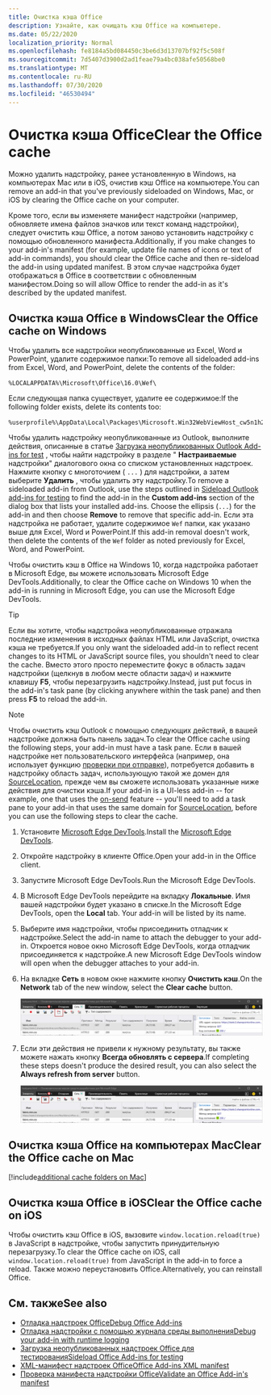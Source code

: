 ```yaml
---
title: Очистка кэша Office
description: Узнайте, как очищать кэш Office на компьютере.
ms.date: 05/22/2020
localization_priority: Normal
ms.openlocfilehash: fe8184a5bd084450c3be6d3d13707bf92f5c508f
ms.sourcegitcommit: 7d5407d3900d2ad1feae79a4bc038afe50568be0
ms.translationtype: MT
ms.contentlocale: ru-RU
ms.lasthandoff: 07/30/2020
ms.locfileid: "46530494"
---
```

# <a name="clear-the-office-cache"></a><span data-ttu-id="2da97-103">Очистка кэша Office</span><span class="sxs-lookup"><span data-stu-id="2da97-103">Clear the Office cache</span></span>

<span data-ttu-id="2da97-104">Можно удалить надстройку, ранее установленную в Windows, на компьютерах Mac или в iOS, очистив кэш Office на компьютере.</span><span class="sxs-lookup"><span data-stu-id="2da97-104">You can remove an add-in that you've previously sideloaded on Windows, Mac, or iOS by clearing the Office cache on your computer.</span></span>

<span data-ttu-id="2da97-105">Кроме того, если вы изменяете манифест надстройки (например, обновляете имена файлов значков или текст команд надстройки), следует очистить кэш Office, а потом заново установить надстройку с помощью обновленного манифеста.</span><span class="sxs-lookup"><span data-stu-id="2da97-105">Additionally, if you make changes to your add-in's manifest (for example, update file names of icons or text of add-in commands), you should clear the Office cache and then re-sideload the add-in using updated manifest.</span></span> <span data-ttu-id="2da97-106">В этом случае надстройка будет отображаться в Office в соответствии с обновленным манифестом.</span><span class="sxs-lookup"><span data-stu-id="2da97-106">Doing so will allow Office to render the add-in as it's described by the updated manifest.</span></span>

## <a name="clear-the-office-cache-on-windows"></a><span data-ttu-id="2da97-107">Очистка кэша Office в Windows</span><span class="sxs-lookup"><span data-stu-id="2da97-107">Clear the Office cache on Windows</span></span>

<span data-ttu-id="2da97-108">Чтобы удалить все надстройки неопубликованные из Excel, Word и PowerPoint, удалите содержимое папки:</span><span class="sxs-lookup"><span data-stu-id="2da97-108">To remove all sideloaded add-ins from Excel, Word, and PowerPoint, delete the contents of the folder:</span></span>

```
%LOCALAPPDATA%\Microsoft\Office\16.0\Wef\
```

<span data-ttu-id="2da97-109">Если следующая папка существует, удалите ее содержимое:</span><span class="sxs-lookup"><span data-stu-id="2da97-109">If the following folder exists, delete its contents too:</span></span>

```
%userprofile%\AppData\Local\Packages\Microsoft.Win32WebViewHost_cw5n1h2txyewy\AC\#!123\INetCache\
```

<span data-ttu-id="2da97-110">Чтобы удалить надстройку неопубликованные из Outlook, выполните действия, описанные в статье [Загрузка неопубликованных Outlook Add-ins for test](../outlook/sideload-outlook-add-ins-for-testing.md) , чтобы найти надстройку в разделе " **Настраиваемые** надстройки" диалогового окна со списком установленных надстроек. Нажмите кнопку с многоточием ( `...` ) для надстройки, а затем выберите **Удалить** , чтобы удалить эту надстройку.</span><span class="sxs-lookup"><span data-stu-id="2da97-110">To remove a sideloaded add-in from Outlook, use the steps outlined in [Sideload Outlook add-ins for testing](../outlook/sideload-outlook-add-ins-for-testing.md) to find the add-in in the **Custom add-ins** section of the dialog box that lists your installed add-ins. Choose the ellipsis (`...`) for the add-in and then choose **Remove** to remove that specific add-in.</span></span> <span data-ttu-id="2da97-111">Если эта надстройка не работает, удалите содержимое `Wef` папки, как указано выше для Excel, Word и PowerPoint.</span><span class="sxs-lookup"><span data-stu-id="2da97-111">If this add-in removal doesn't work, then delete the contents of the `Wef` folder as noted previously for Excel, Word, and PowerPoint.</span></span>

<span data-ttu-id="2da97-112">Чтобы очистить кэш в Office на Windows 10, когда надстройка работает в Microsoft Edge, вы можете использовать Microsoft Edge DevTools.</span><span class="sxs-lookup"><span data-stu-id="2da97-112">Additionally, to clear the Office cache on Windows 10 when the add-in is running in Microsoft Edge, you can use the Microsoft Edge DevTools.</span></span>

> [!TIP]
> <span data-ttu-id="2da97-113">Если вы хотите, чтобы надстройка неопубликованные отражала последние изменения в исходных файлах HTML или JavaScript, очистка кэша не требуется.</span><span class="sxs-lookup"><span data-stu-id="2da97-113">If you only want the sideloaded add-in to reflect recent changes to its HTML or JavaScript source files, you shouldn't need to clear the cache.</span></span> <span data-ttu-id="2da97-114">Вместо этого просто переместите фокус в область задач надстройки (щелкнув в любом месте области задач) и нажмите клавишу **F5**, чтобы перезагрузить надстройку.</span><span class="sxs-lookup"><span data-stu-id="2da97-114">Instead, just put focus in the add-in's task pane (by clicking anywhere within the task pane) and then press **F5** to reload the add-in.</span></span>

> [!NOTE]
> <span data-ttu-id="2da97-115">Чтобы очистить кэш Outlook с помощью следующих действий, в вашей надстройке должна быть панель задач.</span><span class="sxs-lookup"><span data-stu-id="2da97-115">To clear the Office cache using the following steps, your add-in must have a task pane.</span></span> <span data-ttu-id="2da97-116">Если в вашей надстройке нет пользовательского интерфейса (например, она использует функцию [проверки при отправке](../outlook/outlook-on-send-addins.md)), потребуется добавить в надстройку область задач, использующую такой же домен для [SourceLocation](../reference/manifest/sourcelocation.md), прежде чем вы сможете использовать указанные ниже действия для очистки кэша.</span><span class="sxs-lookup"><span data-stu-id="2da97-116">If your add-in is a UI-less add-in -- for example, one that uses the [on-send](../outlook/outlook-on-send-addins.md) feature -- you'll need to add a task pane to your add-in that uses the same domain for [SourceLocation](../reference/manifest/sourcelocation.md), before you can use the following steps to clear the cache.</span></span>

1. <span data-ttu-id="2da97-117">Установите [Microsoft Edge DevTools](https://www.microsoft.com/p/microsoft-edge-devtools-preview/9mzbfrmz0mnj).</span><span class="sxs-lookup"><span data-stu-id="2da97-117">Install the [Microsoft Edge DevTools](https://www.microsoft.com/p/microsoft-edge-devtools-preview/9mzbfrmz0mnj).</span></span>

2. <span data-ttu-id="2da97-118">Откройте надстройку в клиенте Office.</span><span class="sxs-lookup"><span data-stu-id="2da97-118">Open your add-in in the Office client.</span></span>

3. <span data-ttu-id="2da97-119">Запустите Microsoft Edge DevTools.</span><span class="sxs-lookup"><span data-stu-id="2da97-119">Run the Microsoft Edge DevTools.</span></span>

4. <span data-ttu-id="2da97-120">В Microsoft Edge DevTools перейдите на вкладку **Локальные**. Имя вашей надстройки будет указано в списке.</span><span class="sxs-lookup"><span data-stu-id="2da97-120">In the Microsoft Edge DevTools, open the **Local** tab. Your add-in will be listed by its name.</span></span>

5. <span data-ttu-id="2da97-121">Выберите имя надстройки, чтобы присоединить отладчик к надстройке.</span><span class="sxs-lookup"><span data-stu-id="2da97-121">Select the add-in name to attach the debugger to your add-in.</span></span> <span data-ttu-id="2da97-122">Откроется новое окно Microsoft Edge DevTools, когда отладчик присоединяется к надстройке.</span><span class="sxs-lookup"><span data-stu-id="2da97-122">A new Microsoft Edge DevTools window will open when the debugger attaches to your add-in.</span></span>

6. <span data-ttu-id="2da97-123">На вкладке **Сеть** в новом окне нажмите кнопку **Очистить кэш**.</span><span class="sxs-lookup"><span data-stu-id="2da97-123">On the **Network** tab of the new window, select the **Clear cache** button.</span></span>

    ![Снимок экрана Microsoft Edge DevTools с выделенной кнопкой "Очистить кэш"](../images/edge-devtools-clear-cache.png)

7. <span data-ttu-id="2da97-125">Если эти действия не привели к нужному результату, вы также можете нажать кнопку **Всегда обновлять с сервера**.</span><span class="sxs-lookup"><span data-stu-id="2da97-125">If completing these steps doesn't produce the desired result, you can also select the **Always refresh from server** button.</span></span>

    ![Снимок экрана Microsoft Edge DevTools с выделенной кнопкой "Всегда обновлять с сервера"](../images/edge-devtools-refresh-from-server.png)

## <a name="clear-the-office-cache-on-mac"></a><span data-ttu-id="2da97-127">Очистка кэша Office на компьютерах Mac</span><span class="sxs-lookup"><span data-stu-id="2da97-127">Clear the Office cache on Mac</span></span>

[!include[additional cache folders on Mac](../includes/mac-cache-folders.md)]

## <a name="clear-the-office-cache-on-ios"></a><span data-ttu-id="2da97-128">Очистка кэша Office в iOS</span><span class="sxs-lookup"><span data-stu-id="2da97-128">Clear the Office cache on iOS</span></span>

<span data-ttu-id="2da97-129">Чтобы очистить кэш Office в iOS, вызовите `window.location.reload(true)` в JavaScript в надстройке, чтобы запустить принудительную перезагрузку.</span><span class="sxs-lookup"><span data-stu-id="2da97-129">To clear the Office cache on iOS, call `window.location.reload(true)` from JavaScript in the add-in to force a reload.</span></span> <span data-ttu-id="2da97-130">Также можно переустановить Office.</span><span class="sxs-lookup"><span data-stu-id="2da97-130">Alternatively, you can reinstall Office.</span></span>

## <a name="see-also"></a><span data-ttu-id="2da97-131">См. также</span><span class="sxs-lookup"><span data-stu-id="2da97-131">See also</span></span>

- [<span data-ttu-id="2da97-132">Отладка надстроек Office</span><span class="sxs-lookup"><span data-stu-id="2da97-132">Debug Office Add-ins</span></span>](debug-add-ins-using-f12-developer-tools-on-windows-10.md)
- [<span data-ttu-id="2da97-133">Отладка надстройки с помощью журнала среды выполнения</span><span class="sxs-lookup"><span data-stu-id="2da97-133">Debug your add-in with runtime logging</span></span>](runtime-logging.md)
- [<span data-ttu-id="2da97-134">Загрузка неопубликованных надстроек Office для тестирования</span><span class="sxs-lookup"><span data-stu-id="2da97-134">Sideload Office Add-ins for testing</span></span>](sideload-office-add-ins-for-testing.md)
- [<span data-ttu-id="2da97-135">XML-манифест надстроек Office</span><span class="sxs-lookup"><span data-stu-id="2da97-135">Office Add-ins XML manifest</span></span>](../develop/add-in-manifests.md)
- [<span data-ttu-id="2da97-136">Проверка манифеста надстройки Office</span><span class="sxs-lookup"><span data-stu-id="2da97-136">Validate an Office Add-in's manifest</span></span>](troubleshoot-manifest.md)
